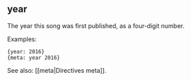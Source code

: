 ## year

The year this song was first published, as a four-digit number.

Examples:

    {year: 2016}
    {meta: year 2016}

See also: [[meta|Directives meta]].
